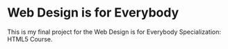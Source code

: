 # Web Design is for Everybody 
<p>This is my final project for the Web Design is for Everybody Specialization: HTML5 Course.</p>
